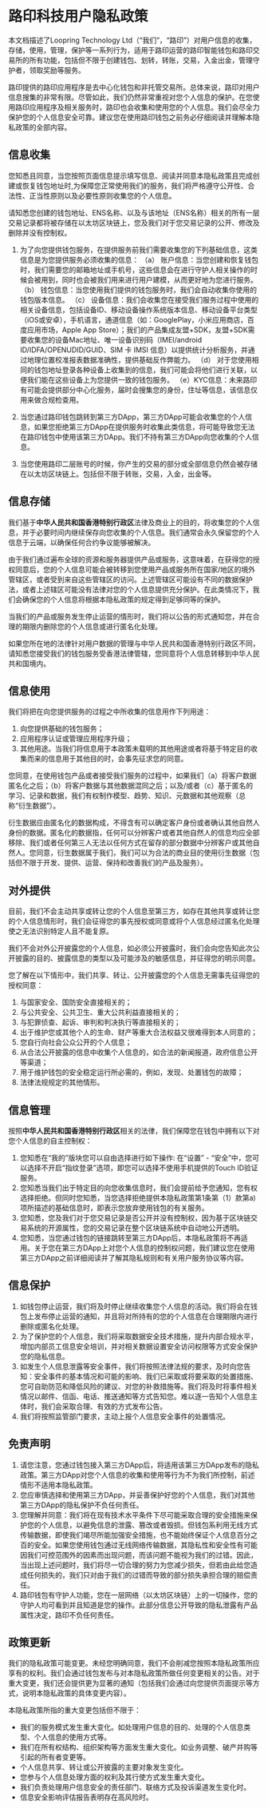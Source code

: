 # 路印科技用户隐私政策

本文档描述了Loopring Technology Ltd（“我们”，“路印”）对用户信息的收集，存储，使用，管理，保护等一系列行为，适用于路印运营的路印智能钱包和路印交易所的所有功能，包括但不限于创建钱包、划转，转账，交易，入金出金，管理守护者，领取奖励等服务。

路印提供的路印应用程序是去中心化钱包和非托管交易所。总体来说，路印对用户信息搜集的非常有限。尽管如此，我们仍然非常重视对您个人信息的保护。在您使用路印应用程序及相关服务时，路印也会收集和使用您的个人信息。我们会尽全力保护您的个人信息安全可靠。建议您在使用路印钱包之前务必仔细阅读并理解本隐私政策的全部内容。

## 信息收集

您知悉且同意，当您按照页面信息提示填写信息、阅读并同意本隐私政策且完成创建或恢复钱包地址时,为保障您正常使用我们的服务，我们将严格遵守公开性、合法性、正当性原则以及必要性原则收集您的个人信息。

请知悉您创建的钱包地址、ENS名称、以及与该地址（ENS名称）相关的所有一层交易记录都将被存储在以太坊区块链上，您及我们对于您交易记录的公开、修改及删除并没有控制权。

1. 为了向您提供钱包服务，在提供服务前我们需要收集您的下列基础信息，这类信息是为您提供服务必须收集的信息：
   （a） 账户信息：当您创建和恢复钱包时，我们需要您的邮箱地址或手机号，这些信息会在进行守护人相关操作的时候会被用到，同时也会被我们用来进行用户建模，从而更好地为您进行服务。
   （b） 钱包信息：当您使用我们提供的钱包服务时，我们会自动收集你使用的钱包版本信息。
   （c） 设备信息：我们会收集您在接受我们服务过程中使用的相关设备信息，包括设备ID、移动设备操作系统版本信息、移动设备平台类型（iOS或安卓），手机语言，通道信息（如：GooglePlay，小米应用商店，百度应用市场，Apple App Store）；我们的产品集成友盟+SDK，友盟+SDK需要收集您的设备Mac地址、唯一设备识别码（IMEI/android ID/IDFA/OPENUDID/GUID、SIM 卡 IMSI 信息）以提供统计分析服务，并通过地理位置校准报表数据准确性，提供基础反作弊能力。
   （d） 对于您使用相同的钱包地址登录各种设备上收集到的信息，我们可能会将他们进行关联，以便我们能在这些设备上为您提供一致的钱包服务。
    （e）KYC信息：未来路印有可能会提供部分中心化服务，届时会搜集您的身份，住址等信息，该信息仅用来做合规检查用。

1. 当您通过路印钱包跳转到第三方DApp，第三方DApp可能会收集您的个人信息，如果您拒绝第三方DApp在提供服务时收集此类信息，将可能导致您无法在路印钱包中使用该第三方DApp。我们不持有第三方DApp向您收集的个人信息。

1. 当您使用路印二层账号的时候，你产生的交易的部分或全部信息仍然会被存储在以太坊区块链上。包括但不限于转账，交易，入金，出金等。

## 信息存储

我们基于**中华人民共和国香港特别行政区**法律及商业上的目的，将收集您的个人信息，并于必要时间内继续保存向您收集的个人信息。我们通常会永久保留您的个人信息于云端，以确保任何合约争议能够被解决。



由于我们通过遍布全球的资源和服务器提供产品或服务，这意味着，在获得您的授权同意后，您的个人信息可能会被转移到您使用产品或服务所在国家/地区的境外管辖区，或者受到来自这些管辖区的访问。上述管辖区可能设有不同的数据保护法，或者上述辖区可能没有法律对您的个人信息提供充分保护。在此类情况下，我们会确保您的个人信息将根据本隐私政策的规定得到足够同等的保护。

当我们的产品或服务发生停止运营的情形时，我们将以公告的形式通知您，并在合理的期限内删除您的个人信息或进行匿名化处理。

如果您所在地的法律针对用户数据的管理与中华人民共和国香港特别行政区不同，请知悉您接受我们的钱包服务受香港法律管辖，您同意将个人信息转移到中华人民共和国境内。

## 信息使用

我们将把在向您提供服务的过程之中所收集的信息用作下列用途：

1. 向您提供基础的钱包服务；
2. 应用程序认证或管理应用程序升级；
3. 其他用途。当我们将信息用于本政策未载明的其他用途或者将基于特定目的收集而来的信息用于其他目的时，会事先征求您的同意。

您同意，在使用钱包产品或者接受我们服务的过程中，如果我们（a）将客户数据匿名化之后；（b）将客户数据与其他数据混同之后；以及/或者（c）基于匿名的学习、记录和数据，我们有权制作模型、趋势、知识、元数据和其他观察（总称“衍生数据”）。

衍生数据应由匿名化的数据构成，不得含有可以确定客户身份或者确认其他自然人身份的数据。匿名化的数据指，任何可以分辨客户或者其他自然人的信息均应全部移除、我们或者任何第三人无法以任何方式在留存的部分数据中分辨客户或其他自然人。您同意，衍生数据属于我们，我们可以为合法的商业目的使用衍生数据（包括但不限于开发、提供、运营、保持和改善我们的产品及服务）。

## 对外提供

目前，我们不会主动共享或转让您的个人信息至第三方，如存在其他共享或转让您的个人信息情形时，我们会征得您的事先授权或同意或将个人信息经过匿名化处理使之无法识别特定人且不能复原。

我们不会对外公开披露您的个人信息，如必须公开披露时，我们会向您告知此次公开披露的目的、披露信息的类型以及可能涉及的敏感信息，并征得您的明示同意。

您了解在以下情形中，我们共享、转让、公开披露您的个人信息无需事先征得您的授权同意：

1. 与国家安全、国防安全直接相关的；
1. 与公共安全、公共卫生、重大公共利益直接相关的；
1. 与犯罪侦查、起诉、审判和判决执行等直接相关的；
1. 出于维护您或其他个人的生命、财产等重大合法权益又很难得到本人同意的；
1. 您自行向社会公众公开的个人信息；
1. 从合法公开披露的信息中收集个人信息的，如合法的新闻报道，政府信息公开等渠道；
1. 用于维护钱包的安全稳定运行所必需的，例如，发现、处置钱包的故障；
1. 法律法规规定的其他情形。

## 信息管理

按照**中华人民共和国香港特别行政区**相关的法律，我们保障您在钱包中拥有以下对您个人信息的自主控制权：

1. 您知悉在“我的”版块您可以自由选择进行如下操作: 在“设置” - “安全”中，您可以选择不开启“指纹登录”选项，即您可以选择不使用手机提供的Touch ID验证服务。
1. 您知悉当我们出于特定目的向您收集信息时，我们会提前给予您通知，您有权选择拒绝。但同时您知悉，当您选择拒绝提供本隐私政策第1条第（1）款第a)项所描述的基础信息时，即表示您放弃使用钱包的有关服务。
1. 您知悉，您及我们对于您交易记录是否公开并没有控制权，因为基于区块链交易系统的开源属性，您的交易记录在整个区块链系统中自动地公开透明。
1. 您知悉，当您通过钱包的链接跳转至第三方DApp后，本隐私政策将不再适用。关于您在第三方DApp上对您个人信息的控制权问题，我们建议您在使用第三方DApp之前详细阅读并了解其隐私规则和有关用户服务协议等内容。

## 信息保护

1. 如钱包停止运营，我们将及时停止继续收集您个人信息的活动。我们将会在钱包上发布停止运营的通知，并且将对所持有的您的个人信息在合理期限内进行删除或匿名化处理。
1. 为了保护您的个人信息，我们将采取数据安全技术措施，提升内部合规水平，增加内部员工信息安全培训，并对相关数据设置安全访问权限等方式安全保护您的隐私信息。
1. 如发生个人信息泄露等安全事件，我们将按照法律法规的要求，及时向您告知：安全事件的基本情况和可能的影响、我们已采取或将要采取的处置措施、您可自助防范和降低风险的建议、对您的补救措施等。我们将及时将事件相关情况以邮件、信函、电话、推送通知等方式告知您。难以逐一告知个人信息主体时，我们会采取合理、有效的方式发布公告。
1. 我们将按照监管部门要求，主动上报个人信息安全事件的处置情况。

## 免责声明

1. 请您注意，您通过钱包接入第三方DApp后，将适用该第三方DApp发布的隐私政策。第三方DApp对您个人信息的收集和使用等行为不为我们所控制，前述情形不适用本隐私政策。
1. 您应审慎选择和使用第三方DApp，并妥善保护好您的个人信息，我们对其他第三方DApp的隐私保护不负任何责任。
1. 您理解并同意：我们将在现有技术水平条件下尽可能采取合理的安全措施来保护您的个人信息，以避免信息的泄露、篡改或者毁损。但钱包系利用无线方式传输数据，即使我们竭尽所能加强安全措施，也不能始终保证个人信息百分之百的安全。如果您使用钱包通过无线网络传输数据，其隐私性和安全性有可能因我们可控范围外的因素而出现问题，而该问题不能视为我们的过错。因此，当出现上述问题时，我们将尽一切合理的努力为您减少损失，但若由此给您造成任何损失的，我们只对由于我们的过错而导致的部分损失承担合理的赔偿责任。
1. 路印钱包有守护人功能，您在一层网络（以太坊区块链）上的一切操作，您的守护人均可看到并且知道是您的操作。此部分信息公开导致的隐私泄露有产品属性决定，路印不负任何责任。

## 政策更新

我们的隐私政策可能变更。未经您明确同意，我们不会削减您按照本隐私政策所应享有的权利。我们会通过钱包发布与对本隐私政策所做任何变更相关的公告。对于重大变更，我们还会提供更为显著的通知（包括我们会通过向您提供页面提示等方式，说明本隐私政策的具体变更内容）。

本隐私政策所指的重大变更包括但不限于：

- 我们的服务模式发生重大变化。如处理用户信息的目的、处理的个人信息类型、个人信息的使用方式等。
- 我们在所有权结构、组织架构等方面发生重大变化。如业务调整、破产并购等引起的所有者变更等。
- 个人信息共享、转让或公开披露的主要对象发生变化。
- 您参与个人信息处理方面的权利及其行使方式发生重大变化。
- 我们负责处理用户信息安全的责任部门、联络方式及投诉渠道发生变化时。
- 信息安全影响评估报告表明存在高风险时。
